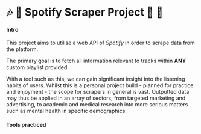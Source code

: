 # :notes: :hear_no_evil: Spotify Scraper Project :metal: :musical_note:

#### Intro

This project aims to utilise a web API of _Spotify_ in order to scrape data from the platform.

The primary goal is to fetch all information relevant to tracks within **ANY** custom playlist provided.

With a tool such as this, we can gain significant insight into the listening habits of users. Whilst this is a personal project build - planned for practice and enjoyment - the scope for scrapers in general is vast. Outputted data may thus be applied in an array of sectors; from targeted marketing and advertising, to academic and medical research into more serious matters such as mental health in specific demographics.

#### Tools practiced
